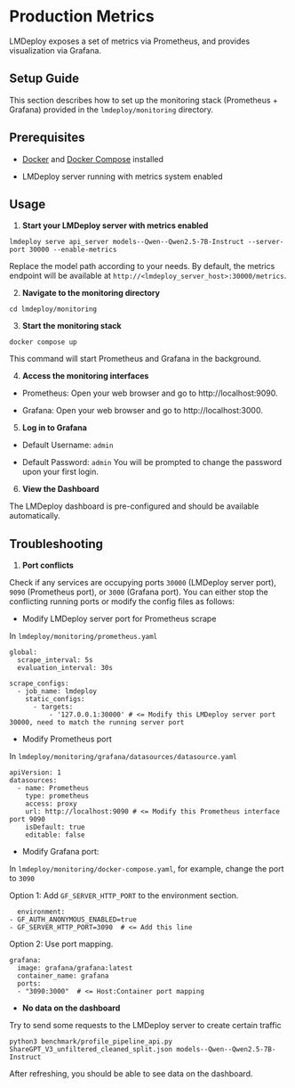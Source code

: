 # Production Metrics

LMDeploy exposes a set of metrics via Prometheus, and provides visualization via Grafana.

## Setup Guide

This section describes how to set up the monitoring stack (Prometheus + Grafana) provided in the `lmdeploy/monitoring` directory.

## Prerequisites

- [Docker](https://docs.docker.com/engine/install/) and [Docker Compose](https://docs.docker.com/compose/install/) installed

- LMDeploy server running with metrics system enabled

## Usage

1. **Start your LMDeploy server with metrics enabled**

```
lmdeploy serve api_server models--Qwen--Qwen2.5-7B-Instruct --server-port 30000 --enable-metrics
```

Replace the model path according to your needs.
By default, the metrics endpoint will be available at `http://<lmdeploy_server_host>:30000/metrics`.

2. **Navigate to the monitoring directory**

```
cd lmdeploy/monitoring
```

3. **Start the monitoring stack**

```
docker compose up
```

This command will start Prometheus and Grafana in the background.

4. **Access the monitoring interfaces**

- Prometheus: Open your web browser and go to http://localhost:9090.

- Grafana: Open your web browser and go to http://localhost:3000.

5. **Log in to Grafana**

- Default Username: `admin`

- Default Password: `admin` You will be prompted to change the password upon your first login.

6. **View the Dashboard**

The LMDeploy dashboard is pre-configured and should be available automatically.

## Troubleshooting

1. **Port conflicts**

Check if any services are occupying ports `30000` (LMDeploy server port), `9090` (Prometheus port), or `3000` (Grafana port). You can either stop the conflicting running ports or modify the config files as follows:

- Modify LMDeploy server port for Prometheus scrape

In `lmdeploy/monitoring/prometheus.yaml`

```
global:
  scrape_interval: 5s
  evaluation_interval: 30s

scrape_configs:
  - job_name: lmdeploy
    static_configs:
      - targets:
          - '127.0.0.1:30000' # <= Modify this LMDeploy server port 30000, need to match the running server port
```

- Modify Prometheus port

In `lmdeploy/monitoring/grafana/datasources/datasource.yaml`

```
apiVersion: 1
datasources:
  - name: Prometheus
    type: prometheus
    access: proxy
    url: http://localhost:9090 # <= Modify this Prometheus interface port 9090
    isDefault: true
    editable: false
```

- Modify Grafana port:

In `lmdeploy/monitoring/docker-compose.yaml`, for example, change the port to `3090`

Option 1: Add `GF_SERVER_HTTP_PORT` to the environment section.

```
  environment:
- GF_AUTH_ANONYMOUS_ENABLED=true
- GF_SERVER_HTTP_PORT=3090  # <= Add this line
```

Option 2: Use port mapping.

```
grafana:
  image: grafana/grafana:latest
  container_name: grafana
  ports:
  - "3090:3000"  # <= Host:Container port mapping
```

- **No data on the dashboard**

Try to send some requests to the LMDeploy server to create certain traffic

```
python3 benchmark/profile_pipeline_api.py ShareGPT_V3_unfiltered_cleaned_split.json models--Qwen--Qwen2.5-7B-Instruct
```

After refreshing, you should be able to see data on the dashboard.
